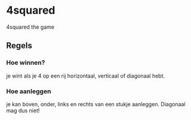 # 4squared

4squared the game

## Regels

### Hoe winnen?

je wint als je 4 op een rij horizontaal, verticaal of diagonaal hebt.

### Hoe aanleggen

je kan boven, onder, links en rechts van een stukje aanleggen. Diagonaal mag dus niet!
